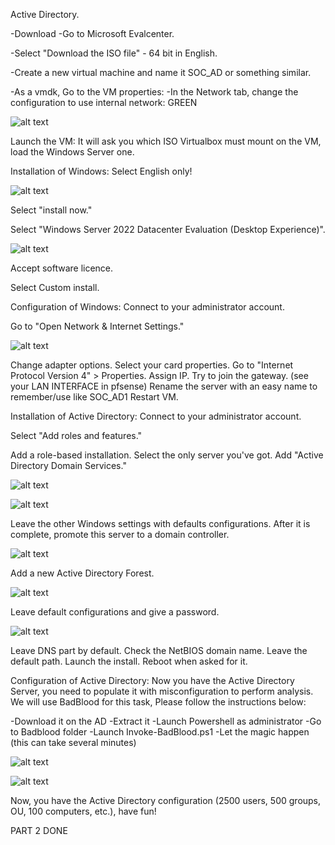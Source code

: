 Active Directory.

-Download
-Go to Microsoft Evalcenter.

-Select "Download the ISO file" - 64 bit in English.

-Create a new virtual machine and name it SOC_AD or something similar.

-As a vmdk, Go to the VM properties:
-In the Network tab, change the configuration to use internal network: GREEN

![alt text](images/image17.png)

Launch the VM: It will ask you which ISO Virtualbox must mount on the VM, load the Windows Server one.

Installation of Windows:
Select English only!

![alt text](images/image18.png)

Select "install now."

Select "Windows Server 2022 Datacenter Evaluation (Desktop Experience)".

![alt text](images/image19.png)

Accept software licence.

Select Custom install.

Configuration of Windows:
Connect to your administrator account.

Go to "Open Network & Internet Settings."

![alt text](images/image20.png)

Change adapter options.
Select your card properties.
Go to "Internet Protocol Version 4" > Properties.
Assign IP.
Try to join the gateway. (see your LAN INTERFACE in pfsense)
Rename the server with an easy name to remember/use like SOC_AD1
Restart VM.

Installation of Active Directory:
Connect to your administrator account.

Select "Add roles and features."

Add a role-based installation.
Select the only server you've got.
Add "Active Directory Domain Services."

![alt text](images/image21.png)

![alt text](images/image22.png)

Leave the other Windows settings with defaults configurations.
After it is complete, promote this server to a domain controller.

![alt text](images/image23.png)

Add a new Active Directory Forest.

![alt text](images/image24.png)

Leave default configurations and give a password.

![alt text](images/image25.png)

Leave DNS part by default.
Check the NetBIOS domain name.
Leave the default path.
Launch the install.
Reboot when asked for it.

Configuration of Active Directory:
Now you have the Active Directory Server, you need to populate it with misconfiguration to perform analysis. We will use BadBlood for this task, Please follow the instructions below:

-Download it on the AD
-Extract it
-Launch Powershell as administrator
-Go to Badblood folder
-Launch Invoke-BadBlood.ps1
-Let the magic happen (this can take several minutes)

![alt text](images/image26.png)

![alt text](images/image27.png)

Now, you have the Active Directory configuration (2500 users, 500 groups, OU, 100 computers, etc.), have fun!

PART 2 DONE
